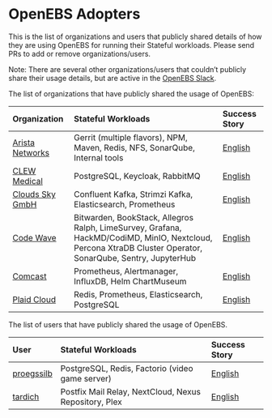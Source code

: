 # OpenEBS Adopters

This is the list of organizations and users that publicly shared details of how they are using OpenEBS for running their Stateful workloads.  Please send PRs to add or remove organizations/users.

Note: There are several other organizations/users that couldn’t publicly share their usage details, but are active in the [OpenEBS Slack](https://slack.openebs.io). 

The list of organizations that have publicly shared the usage of OpenEBS:

| Organization | Stateful Workloads | Success Story |
| :--- | :--- | :--- |
| [Arista Networks](https://www.arista.com/en/) | Gerrit (multiple flavors), NPM, Maven, Redis, NFS, SonarQube, Internal tools | [English](./adopters/arista/README.md) |
| [CLEW Medical](https://clewmed.com/) | PostgreSQL, Keycloak, RabbitMQ | [English](./adopters/clewmedical/README.md) |
| [Clouds Sky GmbH](https://cloudssky.com/en/) | Confluent Kafka, Strimzi Kafka, Elasticsearch, Prometheus | [English](./adopters/cloudssky/README.md) |
| [Code Wave](https://codewave.eu/) | Bitwarden, BookStack, Allegros Ralph, LimeSurvey, Grafana, HackMD/CodiMD, MinIO, Nextcloud, Percona XtraDB Cluster Operator, SonarQube, Sentry, JupyterHub | [English](./adopters/codewave/README.md) |
| [Comcast](https://github.com/Comcast) | Prometheus, Alertmanager, InfluxDB, Helm ChartMuseum | [English](./adopters/comcast/README.md) |
| [Plaid Cloud](https://github.com/PlaidCloud) | Redis, Prometheus, Elasticsearch, PostgreSQL | [English](./adopters/plaidcloud/README.md) |


The list of users that have publicly shared the usage of OpenEBS.

| User | Stateful Workloads | Success Story |
| :--- | :--- | :--- |
| [proegssilb](https://github.com/proegssilb) | PostgreSQL, Redis, Factorio (video game server) | [English](./adopters/users/proegssilb/README.md)  | 
| [tardich](https://github.com/tardich) | Postfix Mail Relay, NextCloud, Nexus Repository, Plex | [English](./adopters/users/tardich/README.md)  | 




